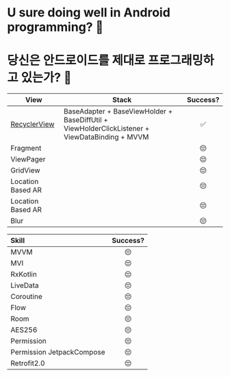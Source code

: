 
# U sure doing well in Android programming? 🤔

# 당신은 안드로이드를 제대로 프로그래밍하고 있는가? 🤔





| **View**  | **Stack**       | **Success?**    | 
| ------------- | ----------- | :----: |
| [RecyclerView](https://github.com/Lee-JuYeon/Study_Android/tree/master/app/src/main/java/com/cavss/studyandroid/recyclerview) | BaseAdapter + BaseViewHolder + BaseDiffUtil + ViewHolderClickListener + ViewDataBinding + MVVM | ✅ |
| Fragment|| 😔 |
| ViewPager|| 😔 |
| GridView|| 😔 |
| Location Based AR|| 😔 |
| Location Based AR|| 😔 |
| Blur || 😔 |

|**Skill**|**Success?**| 
|:---------------------------|:----:|
|MVVM|😔|
|MVI|😔|
|RxKotlin|😔|
|LiveData|😔|
|Coroutine|😔|
|Flow|😔|
|Room|😔|
|AES256|😔|
|Permission|😔|
|Permission JetpackCompose|😔|
|Retrofit2.0|😔|


